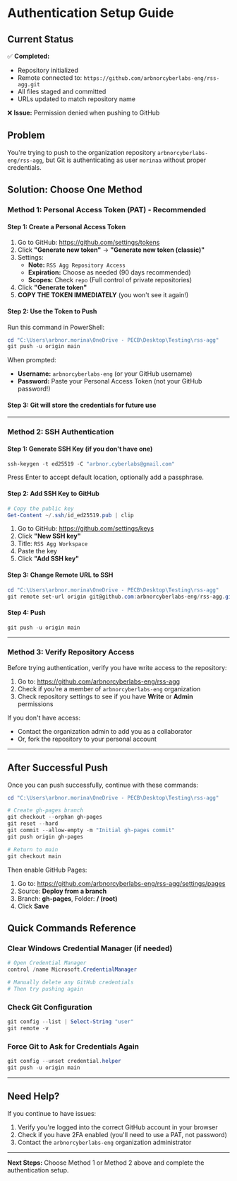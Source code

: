 # Authentication Setup Guide

## Current Status

✅ **Completed:**
- Repository initialized
- Remote connected to: `https://github.com/arbnorcyberlabs-eng/rss-agg.git`
- All files staged and committed
- URLs updated to match repository name

❌ **Issue:** Permission denied when pushing to GitHub

## Problem

You're trying to push to the organization repository `arbnorcyberlabs-eng/rss-agg`, but Git is authenticating as user `morinaa` without proper credentials.

## Solution: Choose One Method

### **Method 1: Personal Access Token (PAT) - Recommended**

#### Step 1: Create a Personal Access Token

1. Go to GitHub: https://github.com/settings/tokens
2. Click **"Generate new token"** → **"Generate new token (classic)"**
3. Settings:
   - **Note:** `RSS Agg Repository Access`
   - **Expiration:** Choose as needed (90 days recommended)
   - **Scopes:** Check `repo` (Full control of private repositories)
4. Click **"Generate token"**
5. **COPY THE TOKEN IMMEDIATELY** (you won't see it again!)

#### Step 2: Use the Token to Push

Run this command in PowerShell:

```powershell
cd "C:\Users\arbnor.morina\OneDrive - PECB\Desktop\Testing\rss-agg"
git push -u origin main
```

When prompted:
- **Username:** `arbnorcyberlabs-eng` (or your GitHub username)
- **Password:** Paste your Personal Access Token (not your GitHub password!)

#### Step 3: Git will store the credentials for future use

---

### **Method 2: SSH Authentication**

#### Step 1: Generate SSH Key (if you don't have one)

```powershell
ssh-keygen -t ed25519 -C "arbnor.cyberlabs@gmail.com"
```

Press Enter to accept default location, optionally add a passphrase.

#### Step 2: Add SSH Key to GitHub

```powershell
# Copy the public key
Get-Content ~/.ssh/id_ed25519.pub | clip
```

1. Go to GitHub: https://github.com/settings/keys
2. Click **"New SSH key"**
3. Title: `RSS Agg Workspace`
4. Paste the key
5. Click **"Add SSH key"**

#### Step 3: Change Remote URL to SSH

```powershell
cd "C:\Users\arbnor.morina\OneDrive - PECB\Desktop\Testing\rss-agg"
git remote set-url origin git@github.com:arbnorcyberlabs-eng/rss-agg.git
```

#### Step 4: Push

```powershell
git push -u origin main
```

---

### **Method 3: Verify Repository Access**

Before trying authentication, verify you have write access to the repository:

1. Go to: https://github.com/arbnorcyberlabs-eng/rss-agg
2. Check if you're a member of `arbnorcyberlabs-eng` organization
3. Check repository settings to see if you have **Write** or **Admin** permissions

If you don't have access:
- Contact the organization admin to add you as a collaborator
- Or, fork the repository to your personal account

---

## After Successful Push

Once you can push successfully, continue with these commands:

```powershell
cd "C:\Users\arbnor.morina\OneDrive - PECB\Desktop\Testing\rss-agg"

# Create gh-pages branch
git checkout --orphan gh-pages
git reset --hard
git commit --allow-empty -m "Initial gh-pages commit"
git push origin gh-pages

# Return to main
git checkout main
```

Then enable GitHub Pages:
1. Go to: https://github.com/arbnorcyberlabs-eng/rss-agg/settings/pages
2. Source: **Deploy from a branch**
3. Branch: **gh-pages**, Folder: **/ (root)**
4. Click **Save**

## Quick Commands Reference

### Clear Windows Credential Manager (if needed)

```powershell
# Open Credential Manager
control /name Microsoft.CredentialManager

# Manually delete any GitHub credentials
# Then try pushing again
```

### Check Git Configuration

```powershell
git config --list | Select-String "user"
git remote -v
```

### Force Git to Ask for Credentials Again

```powershell
git config --unset credential.helper
git push -u origin main
```

---

## Need Help?

If you continue to have issues:
1. Verify you're logged into the correct GitHub account in your browser
2. Check if you have 2FA enabled (you'll need to use a PAT, not password)
3. Contact the `arbnorcyberlabs-eng` organization administrator

---

**Next Steps:** Choose Method 1 or Method 2 above and complete the authentication setup.

